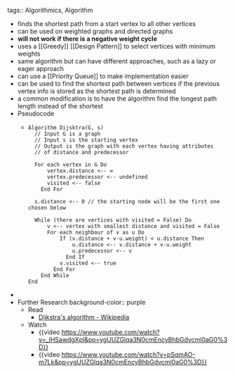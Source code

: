 tags:: Algorithmics, Algorithm

- finds the shortest path from a start vertex to all other vertices
- can be used on weighted graphs and directed graphs
- **will not work if there is a negative weight cycle**
- uses a [[Greedy]] [[Design Pattern]] to select vertices with minimum weights
- same algorithm but can have different approaches, such as a lazy or eager approach
- can use a [[Priority Queue]] to make implementation easier
- can be used to find the shortest path between vertices if the previous vertex info is stored as the shortest path is determined
- a common modification is to have the algorithm find the longest path length instead of the shortest
- Pseudocode
	- ```
	  Algorithm Dijsktra(G, s)
	  	// Input G is a graph
	  	// Input s is the starting vertex
	  	// Output is the graph with each vertex having attributes
	  	// of distance and predecessor
	  	
	  	For each vertex in G Do
	  		vertex.distance <-- ∞
	  		vertex.predecessor <-- undefined
	  		visited <-- false
	      End For
	   
	  	s.distance <-- 0 // the starting node will be the first one chosen below
	  	
	  	While (there are vertices with visited = False) Do
	  		v <-- vertex with smallest distance and visited = False
	  		For each neighbour of v as u Do
	  			If (v.distance + v-u.weight) < u.distance Then
	  				u.distance <-- v.distance + v-u.weight
	  				u.predecessor <-- v
	              End If
	  			v.visited <-- true
	          End For
	      End While
	  End
	  ```
-
- Further Research
  background-color:: purple
	- Read
		- [Dijkstra's algorithm - Wikipedia](https://en.wikipedia.org/wiki/Dijkstra%27s_algorithm)
	- Watch
		- {{video https://www.youtube.com/watch?v=_lHSawdgXpI&pp=ygUUZGlqa3N0cmEncyBhbGdvcml0aG0%3D}}
		- {{video https://www.youtube.com/watch?v=pSqmAO-m7Lk&pp=ygUUZGlqa3N0cmEncyBhbGdvcml0aG0%3D}}